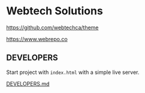 # Webtech Solutions

<https://github.com/webtechca/theme>

<https://www.webrepo.co>

## DEVELOPERS

Start project with `index.html` with a simple live server.

[DEVELOPERS.md](DEVELOPERS.md)
